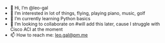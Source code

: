 - 👋 Hi, I’m @leo-gal
- 👀 I’m interested in lot of things, flying, playing piano, music, golf
- 🌱 I’m currently learning Python basics
- 💞️ I’m looking to collaborate on #will add this later, cause I struggle with Cisco ACI at the moment
- 📫 How to reach me: leo.gal@pm.me

<!---
leo-gal/leo-gal is a ✨ special ✨ repository because its `README.md` (this file) appears on your GitHub profile.
You can click the Preview link to take a look at your changes.
--->
